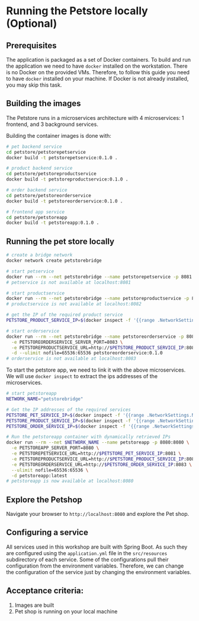 # Running the Petstore locally (Optional)

## Prerequisites
The application is packaged as a set of Docker containers.
To build and run the application we need to have `docker` installed on the workstation.
There is no Docker on the provided VMs.
Therefore, to follow this guide you need to have `docker` installed on your machine.
If Docker is not already installed, you may skip this task.

## Building the images
The Petstore runs in a microservices architecture with 4 microservices: 1 frontend, and 3 background services.

Building the container images is done with:
```bash
# pet backend service
cd petstore/petstorepetservice
docker build -t petstorepetservice:0.1.0 .

# product backend service
cd petstore/petstoreproductservice
docker build -t petstoreproductservice:0.1.0 .

# order backend service
cd petstore/petstoreorderservice
docker build -t petstoreorderservice:0.1.0 .

# frontend app service
cd petstore/petstoreapp
docker build -t petstoreapp:0.1.0 .
```

## Running the pet store locally
```bash
# create a bridge network
docker network create petstorebridge

# start petservice
docker run --rm --net petstorebridge --name petstorepetservice -p 8081:8081 -e PETSTOREPETSERVICE_SERVER_PORT=8081 -d --ulimit nofile=65536:65536 petstorepetservice:0.1.0
# petservice is not available at localhost:8081

# start productservice
docker run --rm --net petstorebridge --name petstoreproductservice -p 8082:8082 -e PETSTOREPRODUCTSERVICE_SERVER_PORT=8082 -d --ulimit nofile=65536:65536 petstoreproductservice:0.1.0
# productservice is not available at localhost:8082

# get the IP of the required product service
PETSTORE_PRODUCT_SERVICE_IP=$(docker inspect -f '{{range .NetworkSettings.Networks}}{{.IPAddress}}{{end}}' petstoreproductservice)

# start orderservice
docker run --rm --net petstorebridge --name petstoreorderservice -p 8083:8083 \
  -e PETSTOREORDERSERVICE_SERVER_PORT=8083 \
  -e PETSTOREPRODUCTSERVICE_URL=http://$PETSTORE_PRODUCT_SERVICE_IP:8082 \
  -d --ulimit nofile=65536:65536 petstoreorderservice:0.1.0
# orderservice is not available at localhost:8083
```

To start the petstore app, we need to link it with the above microservices.
We will use `docker inspect` to extract the ips addresses of the microservices.
```bash
# start petstoreapp
NETWORK_NAME="petstorebridge"

# Get the IP addresses of the required services
PETSTORE_PET_SERVICE_IP=$(docker inspect -f '{{range .NetworkSettings.Networks}}{{.IPAddress}}{{end}}' petstorepetservice)
PETSTORE_PRODUCT_SERVICE_IP=$(docker inspect -f '{{range .NetworkSettings.Networks}}{{.IPAddress}}{{end}}' petstoreproductservice)
PETSTORE_ORDER_SERVICE_IP=$(docker inspect -f '{{range .NetworkSettings.Networks}}{{.IPAddress}}{{end}}' petstoreorderservice)

# Run the petstoreapp container with dynamically retrieved IPs
docker run --rm --net $NETWORK_NAME --name petstoreapp -p 8080:8080 \
  -e PETSTOREAPP_SERVER_PORT=8080 \
  -e PETSTOREPETSERVICE_URL=http://$PETSTORE_PET_SERVICE_IP:8081 \
  -e PETSTOREPRODUCTSERVICE_URL=http://$PETSTORE_PRODUCT_SERVICE_IP:8082 \
  -e PETSTOREORDERSERVICE_URL=http://$PETSTORE_ORDER_SERVICE_IP:8083 \
  --ulimit nofile=65536:65536 \
  -d petstoreapp:latest
# petstoreapp is now available at localhost:8080
```

## Explore the Petshop
Navigate your browser to `http://localhost:8080` and explore the Pet shop.

## Configuring a service
All services used in this workshop are built with Spring Boot.
As such they are configured using the `application.yml` file in the `src/resources` subdirectory of each service.
Some of the configurations pull their configuration from the environment variables.
Therefore, we can change the configuration of the service just by changing the environment variables.

## Acceptance criteria:
1. Images are built
2. Pet shop is running on your local machine